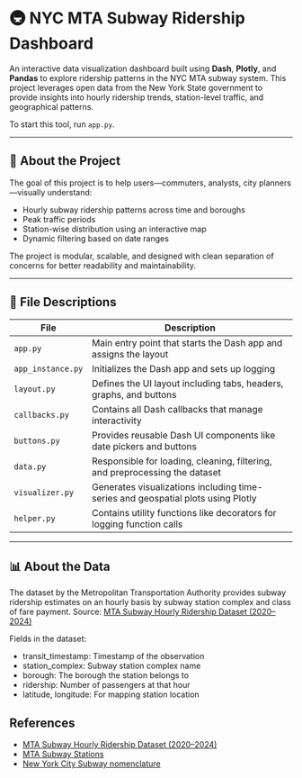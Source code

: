 # 🚇 NYC MTA Subway Ridership Dashboard

An interactive data visualization dashboard built using **Dash**, **Plotly**, and **Pandas** to explore ridership patterns in the NYC MTA subway system. This project leverages open data from the New York State government to provide insights into hourly ridership trends, station-level traffic, and geographical patterns.

To start this tool, run `app.py`.

---

## 📁 About the Project

The goal of this project is to help users—commuters, analysts, city planners—visually understand:

- Hourly subway ridership patterns across time and boroughs
- Peak traffic periods
- Station-wise distribution using an interactive map
- Dynamic filtering based on date ranges

The project is modular, scalable, and designed with clean separation of concerns for better readability and maintainability.

---

## 🧩 File Descriptions

| File              | Description                                                                      |
| ----------------- | -------------------------------------------------------------------------------- |
| `app.py`          | Main entry point that starts the Dash app and assigns the layout                 |
| `app_instance.py` | Initializes the Dash app and sets up logging                                     |
| `layout.py`       | Defines the UI layout including tabs, headers, graphs, and buttons               |
| `callbacks.py`    | Contains all Dash callbacks that manage interactivity                            |
| `buttons.py`      | Provides reusable Dash UI components like date pickers and buttons               |
| `data.py`         | Responsible for loading, cleaning, filtering, and preprocessing the dataset      |
| `visualizer.py`   | Generates visualizations including time-series and geospatial plots using Plotly |
| `helper.py`       | Contains utility functions like decorators for logging function calls            |

---

## 📊 About the Data

The dataset by the Metropolitan Transportation Authority provides subway ridership estimates on an hourly basis by subway station complex and class of fare payment.
Source: [MTA Subway Hourly Ridership Dataset (2020–2024)](https://data.ny.gov/Transportation/MTA-Subway-Hourly-Ridership-2020-2024/wujg-7c2s/about_data)

Fields in the dataset:

- transit_timestamp: Timestamp of the observation
- station_complex: Subway station complex name
- borough: The borough the station belongs to
- ridership: Number of passengers at that hour
- latitude, longitude: For mapping station location

## References

- [MTA Subway Hourly Ridership Dataset (2020–2024)](https://data.ny.gov/Transportation/MTA-Subway-Hourly-Ridership-2020-2024/wujg-7c2s/about_data)
- [MTA Subway Stations](https://data.ny.gov/Transportation/MTA-Subway-Stations/39hk-dx4f/about_data)
- [New York City Subway nomenclature](https://en.wikipedia.org/wiki/New_York_City_Subway_nomenclature)
